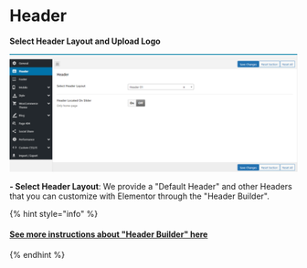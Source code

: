 # Header

**Select Header Layout and Upload Logo**

![](../.gitbook/assets/upload-logo-elementor-1.png)

**- Select Header Layout**: We provide a "Default Header" and other Headers that you can customize with Elementor through the "Header Builder".

{% hint style="info" %}
#### [See more instructions about "Header Builder" here](../theme-configuration/header-builder-elementor.md)
{% endhint %}
